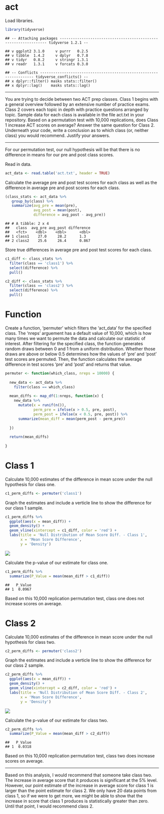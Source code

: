 act
================

Load
    libraries.

``` r
library(tidyverse)
```

    ## -- Attaching packages ---------------------------------------------------------------- tidyverse 1.2.1 --

    ## v ggplot2 3.1.0     v purrr   0.2.5
    ## v tibble  1.4.2     v dplyr   0.7.8
    ## v tidyr   0.8.2     v stringr 1.3.1
    ## v readr   1.3.1     v forcats 0.3.0

    ## -- Conflicts ------------------------------------------------------------------- tidyverse_conflicts() --
    ## x dplyr::filter() masks stats::filter()
    ## x dplyr::lag()    masks stats::lag()

-----

You are trying to decide between two ACT prep classes. Class 1 begins
with a general overview followed by an extensive number of practice
exams. Class 2 covers each topic in depth with practice questions
arranged by topic. Sample data for each class is available in the file
act.txt in your repository. Based on a permutation test with 10,000
replications, does Class 1 increase ACT scores on average? Answer the
same question for Class 2. Underneath your code, write a conclusion as
to which class (or, neither class) you would recommend. Justify your
answers.

-----

For our permutation test, our null hypothesis will be that there is no
difference in means for our pre and post class scores.

Read in data.

``` r
act_data <- read.table('act.txt', header = TRUE)
```

Calculate the average pre and post test scores for each class as well as
the difference in average pre and post scores for each class.

``` r
(class_stats <- act_data %>%
   group_by(class) %>%
   summarize(avg_pre = mean(pre), 
             avg_post = mean(post),
             difference = avg_post - avg_pre))
```

    ## # A tibble: 2 x 4
    ##   class  avg_pre avg_post difference
    ##   <fct>    <dbl>    <dbl>      <dbl>
    ## 1 class1    27.0     28.2      1.3  
    ## 2 class2    25.6     26.4      0.867

Store true differences in average pre and post test scores for each
class.

``` r
c1_diff <- class_stats %>%
  filter(class == 'class1') %>%
  select(difference) %>%
  pull()

c2_diff <- class_stats %>%
  filter(class == 'class2') %>%
  select(difference) %>%
  pull()
```

# Function

Create a function, ‘permuter’ which filters the ‘act\_data’ for the
specified class. The ‘nreps’ arguement has a default value of 10,000,
which is how many times we want to permute the data and calculate our
statistic of interest. After filtering for the specified class, the
function generates random draws between 0 and 1 from a uniform
distribution. Whether those draws are above or below 0.5 determines how
the values of ‘pre’ and ‘post’ test scores are permuted. Then, the
function calculates the average difference in test scores ‘pre’ and
‘post’ and returns that value.

``` r
permuter <- function(which_class, nreps = 10000) {
  
  new_data <- act_data %>%
    filter(class == which_class)
  
  mean_diffs <- map_df(1:nreps, function(x) {
    new_data %>%
      mutate(x = runif(n()),
             perm_pre = ifelse(x > 0.5, pre, post),
             perm_post = ifelse(x < 0.5, pre, post)) %>%
      summarize(mean_diff = mean(perm_post - perm_pre))
      
  })
  
  return(mean_diffs)
  
}
```

# Class 1

Calculate 10,000 estimates of the difference in mean score under the
null hypothesis for class one.

``` r
c1_perm_diffs <- permuter('class1')
```

Graph the estimates and include a verticle line to show the difference
for our class 1 sample.

``` r
c1_perm_diffs %>%
  ggplot(aes(x = mean_diff)) +
  geom_density() +
  geom_vline(xintercept = c1_diff, color = 'red') +
  labs(title = 'Null Distribution of Mean Score Diff. - Class 1',
       x = 'Mean Score Difference',
       y = 'Density')
```

![](act_files/figure-gfm/unnamed-chunk-7-1.png)<!-- -->

Calculate the p-value of our estimate for class one.

``` r
c1_perm_diffs %>%
  summarize(P_Value = mean(mean_diff > c1_diff))
```

    ##   P_Value
    ## 1  0.0967

Based on this 10,000 replication permutation test, class one does not
increase scores on average.

# Class 2

Calculate 10,000 estimates of the difference in mean score under the
null hypothesis for class two.

``` r
c2_perm_diffs <- permuter('class2')
```

Graph the estimates and include a verticle line to show the difference
for our class 2 sample.

``` r
c2_perm_diffs %>%
  ggplot(aes(x = mean_diff)) +
  geom_density() +
  geom_vline(xintercept = c2_diff, color = 'red') +
  labs(title = 'Null Distribution of Mean Score Diff. - Class 2',
       x = 'Mean Score Difference',
       y = 'Density')
```

![](act_files/figure-gfm/unnamed-chunk-10-1.png)<!-- -->

Calculate the p-value of our estimate for class two.

``` r
c2_perm_diffs %>%
  summarize(P_Value = mean(mean_diff > c2_diff))
```

    ##   P_Value
    ## 1  0.0318

Based on this 10,000 replication permutation test, class two does
increase scores on average.

-----

Based on this analysis, I would recommend that someone take class two.
The increase in average score that it produces is significant at the 5%
level. However, our point estimate of the increase in average score for
class 1 is larger than the point estimate for class 2. We only have 20
data points from class 1, so if we were to get more, we might be able to
show that the increase in score that class 1 produces is statistically
greater than zero. Until that point, I would recommend class 2.
